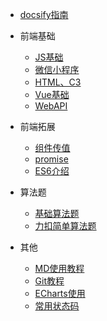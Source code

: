 * [docsify指南](https://docsify.js.org/)

* 前端基础
  * [JS基础](/JS基础)
  * [微信小程序](/微信小程序)
  * [HTML、C3](/HTML和CSS基础)
  * [Vue基础](/Vue基础介绍)
  * [WebAPI](/webAPI介绍)


* 前端拓展
  * [组件传值](/组件传值)
  * [promise](/promise讲义)
  * [ES6介绍](/ES6介绍)

* 算法题
  * [基础算法题](/基础算法题)
  * [力扣简单算法题](/力扣简单算法题) 

* 其他
  * [MD使用教程](/MD使用教程)
  * [Git教程](/Git教程)
  * [ECharts使用](/ECharts使用)
  * [常用状态码](/常用的14种状态码)